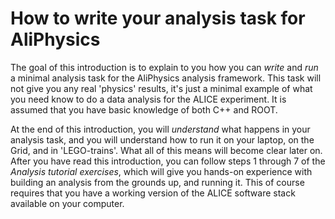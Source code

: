 # How to write your analysis task for AliPhysics

The goal of this introduction is to explain to you how you can *write* and *run* a minimal analysis task for the AliPhysics analysis framework. This task will not give you any real 'physics' results, it's just a minimal example of what you need know to do a data analysis for the ALICE experiment. It is assumed that you have basic knowledge of both C++ and ROOT.

At the end of this introduction, you will *understand* what happens in your analysis task, and you will understand how to run it on your laptop, on the Grid, and in 'LEGO-trains'. What all of this means will become clear later on. After you have read this introduction, you can follow steps 1 through 7 of the *Analysis tutorial exercises*, which will give you hands-on experience with building an analysis from the grounds up, and running it. This of course requires that you have a working version of the ALICE software stack available on your computer. 
